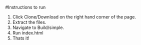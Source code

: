 #Instructions to run 
1. Click Clone/Download on the right hand corner of the page.
2. Extract the files.
3. Navigate to Build/simple.
4. Run index.html
5. Thats it!
